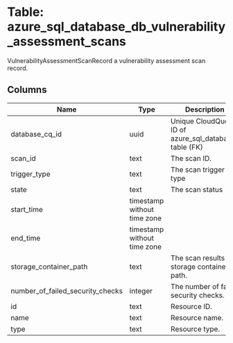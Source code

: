
# Table: azure_sql_database_db_vulnerability_assessment_scans
VulnerabilityAssessmentScanRecord a vulnerability assessment scan record.
## Columns
| Name        | Type           | Description  |
| ------------- | ------------- | -----  |
|database_cq_id|uuid|Unique CloudQuery ID of azure_sql_databases table (FK)|
|scan_id|text|The scan ID.|
|trigger_type|text|The scan trigger type|
|state|text|The scan status|
|start_time|timestamp without time zone||
|end_time|timestamp without time zone||
|storage_container_path|text|The scan results storage container path.|
|number_of_failed_security_checks|integer|The number of failed security checks.|
|id|text|Resource ID.|
|name|text|Resource name.|
|type|text|Resource type.|
